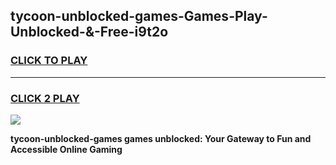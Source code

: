 
## tycoon-unblocked-games-Games-Play-Unblocked-&-Free-i9t2o
<h3>
<a href="https://premium76.site?title=tycoon-unblocked-games&ref=24A">CLICK TO PLAY</a></h3>
<hr>

<h3>
<a href="https://premium76.site?title=tycoon-unblocked-games&ref=24A">CLICK 2 PLAY</a>
  
</h3>

<a href="https://premium76.site?title=tycoon-unblocked-games&ref=24A"><img src="https://clearcache.store/games.png"></a>


**tycoon-unblocked-games games unblocked: Your Gateway to Fun and Accessible Online Gaming**
